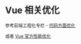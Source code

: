 # Vue 相关优化

参考前端工程化专栏 - [代码方面优化](/devops/performance/code.html)

或者 [Vue 官方性能优化](https://cn.vuejs.org/guide/best-practices/performance.html)